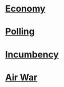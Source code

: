 # [Economy](posts/economy_2.md)

# [Polling](posts/polling_3.md)

# [Incumbency](posts/incumbency_4.md)

# [Air War](posts/air_5.md)

